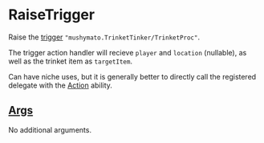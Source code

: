 # RaiseTrigger

Raise the [trigger](https://stardewvalleywiki.com/Modding:Trigger_actions) `"mushymato.TrinketTinker/TrinketProc"`.

The trigger action handler will recieve `player` and `location` (nullable), as well as the trinket item as `targetItem`.

Can have niche uses, but it is generally better to directly call the registered delegate with the [Action](4.z.08-Action.md) ability.

## [Args](~/api/TrinketTinker.Models.Mixin.NoArgs.yml)

No additional arguments.
